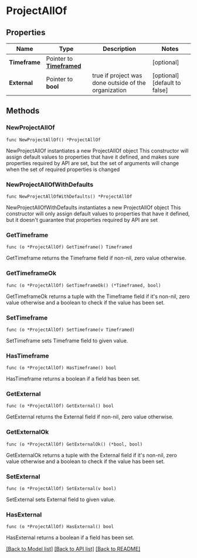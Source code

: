 # ProjectAllOf

## Properties

Name | Type | Description | Notes
------------ | ------------- | ------------- | -------------
**Timeframe** | Pointer to [**Timeframed**](Timeframed.md) |  | [optional] 
**External** | Pointer to **bool** | true if project was done outside of the organization | [optional] [default to false]

## Methods

### NewProjectAllOf

`func NewProjectAllOf() *ProjectAllOf`

NewProjectAllOf instantiates a new ProjectAllOf object
This constructor will assign default values to properties that have it defined,
and makes sure properties required by API are set, but the set of arguments
will change when the set of required properties is changed

### NewProjectAllOfWithDefaults

`func NewProjectAllOfWithDefaults() *ProjectAllOf`

NewProjectAllOfWithDefaults instantiates a new ProjectAllOf object
This constructor will only assign default values to properties that have it defined,
but it doesn't guarantee that properties required by API are set

### GetTimeframe

`func (o *ProjectAllOf) GetTimeframe() Timeframed`

GetTimeframe returns the Timeframe field if non-nil, zero value otherwise.

### GetTimeframeOk

`func (o *ProjectAllOf) GetTimeframeOk() (*Timeframed, bool)`

GetTimeframeOk returns a tuple with the Timeframe field if it's non-nil, zero value otherwise
and a boolean to check if the value has been set.

### SetTimeframe

`func (o *ProjectAllOf) SetTimeframe(v Timeframed)`

SetTimeframe sets Timeframe field to given value.

### HasTimeframe

`func (o *ProjectAllOf) HasTimeframe() bool`

HasTimeframe returns a boolean if a field has been set.

### GetExternal

`func (o *ProjectAllOf) GetExternal() bool`

GetExternal returns the External field if non-nil, zero value otherwise.

### GetExternalOk

`func (o *ProjectAllOf) GetExternalOk() (*bool, bool)`

GetExternalOk returns a tuple with the External field if it's non-nil, zero value otherwise
and a boolean to check if the value has been set.

### SetExternal

`func (o *ProjectAllOf) SetExternal(v bool)`

SetExternal sets External field to given value.

### HasExternal

`func (o *ProjectAllOf) HasExternal() bool`

HasExternal returns a boolean if a field has been set.


[[Back to Model list]](../README.md#documentation-for-models) [[Back to API list]](../README.md#documentation-for-api-endpoints) [[Back to README]](../README.md)


